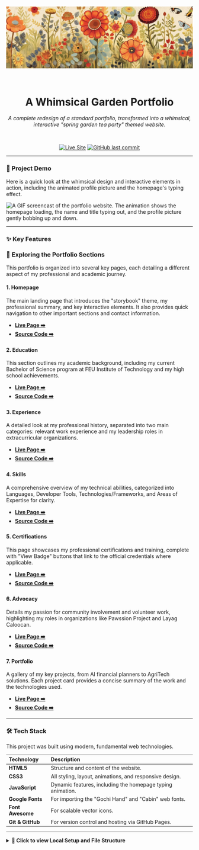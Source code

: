 <div align="center">

![A beautiful banner image for the portfolio website. It says "Whimsical Garden Portfolio" in an elegant, cursive script, set against a soft, floral, watercolor background that matches the site's theme.](assets\images\readme-banner.jpeg)

</div>

<br>

<div align="center">

# A Whimsical Garden Portfolio

*A complete redesign of a standard portfolio, transformed into a whimsical, interactive "spring garden tea party" themed website.*

</div>

<br>

<div align="center">

[![Live Site](https://img.shields.io/badge/View_Live_Site-5b8e7d?style=for-the-badge&logo=github&logoColor=white)](https://gabel-05.github.io/professional-profile-guennevere-rito/)
[![GitHub last commit](https://img.shields.io/github/last-commit/gabel-05/professional-profile-guennevere-rito?style=for-the-badge&color=8cb369)](https://github.com/gabel-05/professional-profile-guennevere-rito/commits/main)

</div>

---

### 🌿 Project Demo

Here is a quick look at the whimsical design and interactive elements in action, including the animated profile picture and the homepage's typing effect.

![A GIF screencast of the portfolio website. The animation shows the homepage loading, the name and title typing out, and the profile picture gently bobbing up and down.](https://i.imgur.com/example-gif.gif)

---

### ✨ Key Features

### 🌿 Exploring the Portfolio Sections

This portfolio is organized into several key pages, each detailing a different aspect of my professional and academic journey.

#### **1. Homepage**
The main landing page that introduces the "storybook" theme, my professional summary, and key interactive elements. It also provides quick navigation to other important sections and contact information.
* [**Live Page ➡️**](https://gabel-05.github.io/professional-profile-guennevere-rito/)
* [**Source Code ➡️**](index.html)

#### **2. Education**
This section outlines my academic background, including my current Bachelor of Science program at FEU Institute of Technology and my high school achievements.
* [**Live Page ➡️**](https://gabel-05.github.io/professional-profile-guennevere-rito/education.html)
* [**Source Code ➡️**](education.html)

#### **3. Experience**
A detailed look at my professional history, separated into two main categories: relevant work experience and my leadership roles in extracurricular organizations.
* [**Live Page ➡️**](https://gabel-05.github.io/professional-profile-guennevere-rito/experience.html)
* [**Source Code ➡️**](experience.html)

#### **4. Skills**
A comprehensive overview of my technical abilities, categorized into Languages, Developer Tools, Technologies/Frameworks, and Areas of Expertise for clarity.
* [**Live Page ➡️**](https://gabel-05.github.io/professional-profile-guennevere-rito/skills.html)
* [**Source Code ➡️**](skills.html)

#### **5. Certifications**
This page showcases my professional certifications and training, complete with "View Badge" buttons that link to the official credentials where applicable.
* [**Live Page ➡️**](https://gabel-05.github.io/professional-profile-guennevere-rito/certifications.html)
* [**Source Code ➡️**](certifications.html)

#### **6. Advocacy**
Details my passion for community involvement and volunteer work, highlighting my roles in organizations like Pawssion Project and Layag Caloocan.
* [**Live Page ➡️**](https://gabel-05.github.io/professional-profile-guennevere-rito/advocacy.html)
* [**Source Code ➡️**](advocacy.html)

#### **7. Portfolio**
A gallery of my key projects, from AI financial planners to AgriTech solutions. Each project card provides a concise summary of the work and the technologies used.
* [**Live Page ➡️**](https://gabel-05.github.io/professional-profile-guennevere-rito/portfolio.html)
* [**Source Code ➡️**](portfolio.html)

---

### 🛠️ Tech Stack

This project was built using modern, fundamental web technologies.

| Technology     | Description                                                  |
| :------------- | :----------------------------------------------------------- |
| **HTML5** | Structure and content of the website.                        |
| **CSS3** | All styling, layout, animations, and responsive design.      |
| **JavaScript** | Dynamic features, including the homepage typing animation. |
| **Google Fonts** | For importing the "Gochi Hand" and "Cabin" web fonts.      |
| **Font Awesome** | For scalable vector icons.                                   |
| **Git & GitHub** | For version control and hosting via GitHub Pages.          |

---

<details>
<summary><strong>📂 Click to view Local Setup and File Structure</strong></summary>
<br>

#### Local Setup and Installation

To run this project on your local machine, follow these steps:

1.  **Clone the repository:**
    ```bash
    git clone [https://github.com/gabel-05/professional-profile-guennevere-rito.git](https://github.com/gabel-05/professional-profile-guennevere-rito.git)
    ```
2.  **Navigate to the project directory:**
    ```bash
    cd professional-profile-guennevere-rito
    ```
3.  **Open `index.html`:**
    Simply open the `index.html` file in your favorite web browser to view the website locally.

<br>

#### File Structure

```bash
.
├── assets/
│   └── images/
│       ├── floral_divider.png
│       ├── garden_background.jpg
│       ├── Guennevere Rito.jpg
│       └── paper_texture.jpg
├── css/
│   └── style.css
├── js/
│   └── script.js
├── index.html
├── ... (other html files)
└── README.md
